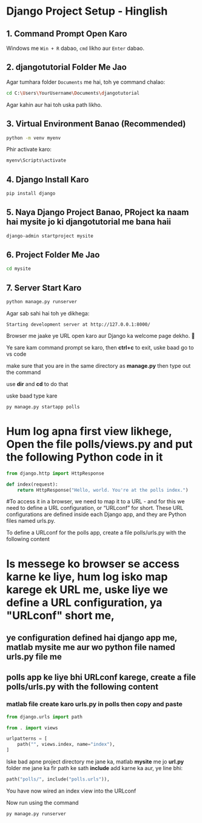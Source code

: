 # Django Project Setup - Hinglish

## 1. **Command Prompt Open Karo**
Windows me `Win + R` dabao, `cmd` likho aur `Enter` dabao.

## 2. **djangotutorial Folder Me Jao**
Agar tumhara folder `Documents` me hai, toh ye command chalao:
```sh
cd C:\Users\YourUsername\Documents\djangotutorial
```
Agar kahin aur hai toh uska path likho.

## 3. **Virtual Environment Banao (Recommended)**
```sh
python -m venv myenv
```
Phir activate karo:
```sh
myenv\Scripts\activate
```

## 4. **Django Install Karo**
```sh
pip install django
```

## 5. **Naya Django Project Banao**, PRoject ka naam hai mysite jo ki djangotutorial me bana haii
```sh
django-admin startproject mysite
```

## 6. **Project Folder Me Jao**
```sh
cd mysite
```

## 7. **Server Start Karo**
```sh
python manage.py runserver
```
Agar sab sahi hai toh ye dikhega:
```
Starting development server at http://127.0.0.1:8000/
```
Browser me jaake ye URL open karo aur Django ka welcome page dekho. 🎉

Ye sare kam command prompt se karo, then **ctrl+c** to exit, uske baad go to vs code

make sure that you are in the same directory as **manage.py** then type out the command

use **dir** and **cd** to do that

uske baad type kare 

```sh
py manage.py startapp polls
```

# Hum log apna first view likhege, Open the file polls/views.py and put the following Python code in it

```python
from django.http import HttpResponse

def index(request):
    return HttpResponse("Hello, world. You're at the polls index.")
```

#To access it in a browser, we need to map it to a URL - and for this we need to define a URL configuration, or “URLconf” for short. These URL configurations are defined inside each Django app, and they are Python files named urls.py.

To define a URLconf for the polls app, create a file polls/urls.py with the following content

# Is messege ko browser se access karne ke liye, hum log isko map karege ek URL me, uske liye we define a URL configuration, ya "URLconf" short me,
## ye configuration defined hai django app me, matlab mysite me aur wo python file named urls.py file me
## polls app ke liye bhi URLconf  karege, create a file polls/urls.py with the following content
### matlab file create karo urls.py in polls then copy and paste

```python
from django.urls import path

from . import views

urlpatterns = [
    path("", views.index, name="index"),
]
```

Iske bad apne project directory me jane ka, matlab **mysite** me jo **url.py** folder me jane ka fir
path ke sath **include** add karne ka aur, ye line bhi:

```python
path("polls/", include("polls.urls")),
```

You have now wired an index view into the URLconf

Now run using the command

```sh
py manage.py runserver
```


